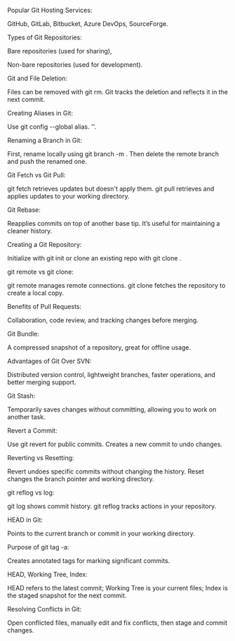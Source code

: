 Popular Git Hosting Services:

GitHub, GitLab, Bitbucket, Azure DevOps, SourceForge.

Types of Git Repositories:

Bare repositories (used for sharing),

Non-bare repositories (used for development).

Git and File Deletion:

Files can be removed with git rm. Git tracks the deletion and reflects it in the next commit.

Creating Aliases in Git:

Use git config --global alias.<alias-name> '<git-command>'.

Renaming a Branch in Git:

First, rename locally using git branch -m <old-name> <new-name>. Then delete the remote branch and push the renamed one.

Git Fetch vs Git Pull:

git fetch retrieves updates but doesn't apply them. git pull retrieves and applies updates to your working directory.

Git Rebase:

Reapplies commits on top of another base tip. It’s useful for maintaining a cleaner history.

Creating a Git Repository:

Initialize with git init or clone an existing repo with git clone <url>.

git remote vs git clone:

git remote manages remote connections. git clone fetches the repository to create a local copy.

Benefits of Pull Requests:

Collaboration, code review, and tracking changes before merging.

Git Bundle:

A compressed snapshot of a repository, great for offline usage.

Advantages of Git Over SVN:

Distributed version control, lightweight branches, faster operations, and better merging support.

Git Stash:

Temporarily saves changes without committing, allowing you to work on another task.

Revert a Commit:

Use git revert <commit-hash> for public commits. Creates a new commit to undo changes.

Reverting vs Resetting:

Revert undoes specific commits without changing the history. Reset changes the branch pointer and working directory.

git reflog vs log:

git log shows commit history. git reflog tracks actions in your repository.

HEAD in Git:

Points to the current branch or commit in your working directory.

Purpose of git tag -a:

Creates annotated tags for marking significant commits.

HEAD, Working Tree, Index:

HEAD refers to the latest commit; Working Tree is your current files; Index is the staged snapshot for the next commit.

Resolving Conflicts in Git:

Open conflicted files, manually edit and fix conflicts, then stage and commit changes.
